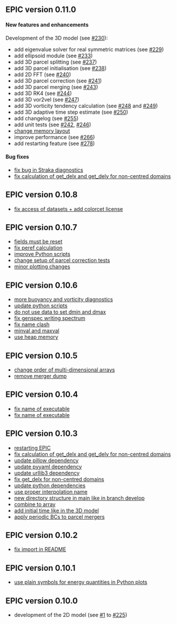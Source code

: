## EPIC version 0.11.0
#### New features and enhancements
Development of the 3D model (see [#230](https://github.com/matt-frey/epic/issues/230)):
* add eigenvalue solver for real symmetric matrices (see [#229](https://github.com/matt-frey/epic/pull/229))
* add ellipsoid module (see [#233](https://github.com/matt-frey/epic/pull/233))
* add 3D parcel splitting (see [#237](https://github.com/matt-frey/epic/pull/237))
* add 3D parcel initialisation (see [#238](https://github.com/matt-frey/epic/pull/238))
* add 2D FFT (see [#240](https://github.com/matt-frey/epic/pull/240))
* add 3D parcel correction (see [#241](https://github.com/matt-frey/epic/pull/241))
* add 3D parcel merging (see [#243](https://github.com/matt-frey/epic/pull/243))
* add 3D RK4 (see [#244](https://github.com/matt-frey/epic/pull/244))
* add 3D vor2vel (see [#247](https://github.com/matt-frey/epic/pull/247))
* add 3D vorticity tendency calculation (see [#248](https://github.com/matt-frey/epic/pull/248) and [#249](https://github.com/matt-frey/epic/pull/249))
* add 3D adaptive time step estimate (see [#250](https://github.com/matt-frey/epic/pull/250))
* add changelog (see [#255](https://github.com/matt-frey/epic/pull/255))
* add unit tests (see [#242](https://github.com/matt-frey/epic/pull/242), [#246](https://github.com/matt-frey/epic/pull/246))
* [change memory layout](https://github.com/matt-frey/epic/pull/264)
* improve performance (see [#266](https://github.com/matt-frey/epic/pull/266))
* add restarting feature (see [#278](https://github.com/matt-frey/epic/pull/278))
#### Bug fixes
* [fix bug in Straka diagnostics](https://github.com/matt-frey/epic/pull/265)
* [fix calculation of get_delx and get_dely for non-centred domains](https://github.com/matt-frey/epic/pull/279)
## EPIC version 0.10.8
* [fix access of datasets + add colorcet license](https://github.com/matt-frey/epic/pull/321)
## EPIC version 0.10.7
* [fields must be reset](https://github.com/matt-frey/epic/pull/315)
* [fix peref calculation](https://github.com/matt-frey/epic/pull/317)
* [improve Python scripts](https://github.com/matt-frey/epic/pull/318)
* [change setup of parcel correction tests](https://github.com/matt-frey/epic/pull/316)
* [minor plotting changes](https://github.com/matt-frey/epic/pull/319)
## EPIC version 0.10.6
* [more buoyancy and vorticity diagnostics](https://github.com/matt-frey/epic/pull/310)
* [update python scripts](https://github.com/matt-frey/epic/pull/308)
* [do not use data to set dmin and dmax](https://github.com/matt-frey/epic/pull/311)
* [fix genspec writing spectrum](https://github.com/matt-frey/epic/pull/309)
* [fix name clash](https://github.com/matt-frey/epic/pull/312)
* [minval and maxval](https://github.com/matt-frey/epic/pull/313)
* [use heap memory](https://github.com/matt-frey/epic/pull/314)
## EPIC version 0.10.5
* [change order of multi-dimensional arrays](https://github.com/matt-frey/epic/pull/302)
* [remove merger dump](https://github.com/matt-frey/epic/pull/304)
## EPIC version 0.10.4
* [fix name of executable](https://github.com/matt-frey/epic/pull/299)
* [fix name of executable](https://github.com/matt-frey/epic/pull/301)
## EPIC version 0.10.3
* [restarting EPIC](https://github.com/matt-frey/epic/pull/278)
* [fix calculation of get_delx and get_dely for non-centred domains](https://github.com/matt-frey/epic/pull/279)
* [update pillow dependency](https://github.com/matt-frey/epic/pull/280)
* [update pyyaml dependency](https://github.com/matt-frey/epic/pull/281)
* [update urllib3 dependency](https://github.com/matt-frey/epic/pull/282)
* [fix get_delx for non-centred domains](https://github.com/matt-frey/epic/pull/283)
* [update python dependencies](https://github.com/matt-frey/epic/pull/285)
* [use proper interpolation name](https://github.com/matt-frey/epic/pull/287)
* [new directory structure in main like in branch develop](https://github.com/matt-frey/epic/pull/291)
* [combine to array](https://github.com/matt-frey/epic/pull/293)
* [add initial time like in the 3D model](https://github.com/matt-frey/epic/pull/295)
* [apply periodic BCs to parcel mergers](https://github.com/matt-frey/epic/pull/298)
## EPIC version 0.10.2
* [fix import in README](https://github.com/matt-frey/epic/commit/fa36d763f9ee9d16c60b9bca58a5bc60e5464105)
## EPIC version 0.10.1
* [use plain symbols for energy quantities in Python plots](https://github.com/matt-frey/epic/commit/9337c95b6851f7f0b7546f7ff40d3acdbad78844)
## EPIC version 0.10.0
* development of the 2D model (see [#1](https://github.com/matt-frey/epic/pull/1) to [#225](https://github.com/matt-frey/epic/pull/225))
